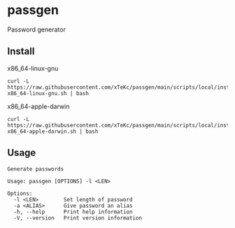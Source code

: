 # passgen
Password generator

## **Install**
x86_64-linux-gnu
```
curl -L https://raw.githubusercontent.com/xTeKc/passgen/main/scripts/local/install-x86_64-linux-gnu.sh | bash
```
x86_64-apple-darwin
```
curl -L https://raw.githubusercontent.com/xTeKc/passgen/main/scripts/local/install-x86_64-apple-darwin.sh | bash
``` 

## **Usage**
```
Generate passwords

Usage: passgen [OPTIONS] -l <LEN>

Options:
  -l <LEN>        Set length of password
  -a <ALIAS>      Give password an alias
  -h, --help      Print help information
  -V, --version   Print version information
```